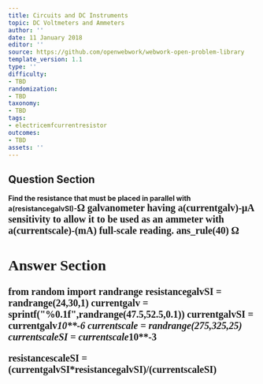 ```yaml
---
title: Circuits and DC Instruments
topic: DC Voltmeters and Ammeters
author: ''
date: 11 January 2018
editor: ''
source: https://github.com/openwebwork/webwork-open-problem-library
template_version: 1.1
type: ''
difficulty:
- TBD
randomization:
- TBD
taxonomy:
- TBD
tags:
- electricemfcurrentresistor
outcomes:
- TBD
assets: ''
---
```


## Question Section 

<b>
Find the resistance that must be placed in parallel with a(resistancegalvSI)-<span style="font-family: 'Times'; font-size: 20px";>&Omega;<span> galvanometer having a(currentgalv)-<span style="font-family: 'Times'; font-size: 20px";>&mu;A<span> sensitivity to allow it to be used as an ammeter with a(currentscale)-(mA) full-scale reading.
ans_rule(40) <span style="font-family: 'Times'; font-size: 20px";>&Omega;<span>



## Answer Section

from random import randrange
resistancegalvSI = randrange(24,30,1)
currentgalv = sprintf("%0.1f",randrange(47.5,52.5,0.1))
currentgalvSI = currentgalv*10**-6
currentscale = randrange(275,325,25)
currentscaleSI = currentscale*10**-3

resistancescaleSI = (currentgalvSI*resistancegalvSI)/(currentscaleSI)